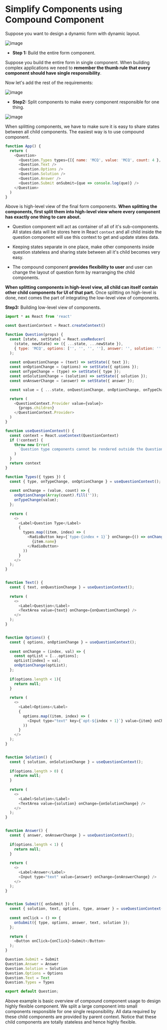 # Simplify Components using Compound Component

Suppose you want to design a dynamic form with dynamic layout.

![image](https://user-images.githubusercontent.com/28493237/147811574-39c4c60b-b628-4c09-852d-fda69a55db4c.png)

* **Step 1:** Build the entire form component.

Suppose you build the entire form in single component. When building complex applications we need to **remember the thumb rule that every component should have single responsibility**.

Now let's add the rest of the requirements:

![image](https://user-images.githubusercontent.com/28493237/147811687-4752c27a-6844-4b14-af62-e91234cd0f94.png)

* **Step2:** Split components to make every component responsible for one thing.

![image](https://user-images.githubusercontent.com/28493237/147812476-ae0bbcea-7c36-4715-8598-87ddb843239d.png)

When splitting components, we have to make sure it is easy to share states between all child components. The easiest way is to use compound component.

```js
function App() {
  return (
    <Question>
      <Question.Types types={[{ name: 'MCQ', value: 'MCQ', count: 4 }, { name: 'SAQ', value: 'SAQ', count: 0 }, { name: 'LAQ', value: 'LAQ', count: 0 }]} />
      <Question.Text />
      <Question.Options />
      <Question.Solution />
      <Question.Answer />
      <Question.Submit onSubmit={que => console.log(que)} />
    </Question>
  )
}
```

Above is high-level view of the final form components. **When splitting the components, first split them into high-level view where every component has exactly one thing to care about.**

* Question component will act as container of all of it's sub-components. All states data will be stores here in React ```context``` and all child inside the
question component will use this context to get and update states data.

* Keeping states separate in one place, make other components inside question stateless and sharing state between all it's child becomes very easy.

* The compound component **provides flexibility to user** and user can change the layout of question form by rearranging the child components.

**When splitting components in high-level view, all child can itself contain other child components for UI of that part.**
Once splitting on high-level is done, next comes the part of integrating the low-level view of components.

**Step3:** Building low-level view of components.

```js
import * as React from 'react'

const QuestionContext = React.createContext()

function Question(props) {
  const [state, setState] = React.useReducer(
    (state, newState) => ({ ...state, ...newState }),
    { type: 'MCQ', options: ['', '', '', ''], answer: '', solution: '', text: '' }
  );
  
  const onQuestionChange = (text) => setState({ text });
  const onOptionChange = (options) => setState({ options });
  const onTypeChange = (type) => setState({ type });
  const onSolutionChange = (solution) => setState({ solution });
  const onAnswerChange = (answer) => setState({ answer });

  const value = { ...state, onQuestionChange, onOptionChange, onTypeChange, onSolutionChange, onAnswerChange };

  return (
    <QuestionContext.Provider value={value}>
      {props.children}
    </QuestionContext.Provider>
  )
}

function useQuestionContext() {
  const context = React.useContext(QuestionContext)
  if (!context) {
    throw new Error(
      `Question type components cannot be rendered outside the Question component`,
    )
  }
  return context
}

function Types({ types }) {
  const { type, onTypeChange, onOptionChange } = useQuestionContext();
  
  const onChange = (value, count) => {
    onOptionChange(Array(count).fill(''));
    onTypeChange(value);
  };
  
  return (
    <>
      <Label>Question Type</Label>
      {
        types.map((item, index) => (
          <RadioButton key={`type-{index + 1}`} onChange={() => onChange(item.value, item.count)} value={item.value} checked={type === item.value}>
            {item.name}
          </RadioButton>
        ))
      }
    </>
  );
}


function Text() {
  const { text, onQuestionChange } = useQuestionContext();
  
  return (
    <>
      <Label>Question</Label>
      <TextArea value={text} onChange={onQuestionChange} />
    </>
  );
}


function Options() {
  const { options, onOptionChange } = useQuestionContext();
  
  const onChange = (index, val) => {
    const optList = [...options];
    optList[index] = val;
    onOptionChange(optList);
  };
  
  if(options.length < 1){
    return null;
  }
  
  return (
    <>
      <Label>Options</Label>
      {
        options.map((item, index) => (
          <Input type="text" key={`opt-${index + 1}`} value={item} onChange={(x) => onChange(index, x)} />
        ))
      }
    </>
  );
}


function Solution() {
  const { solution, onSolutionChange } = useQuestionContext();
  
  if(options.length > 0) {
    return null;
  }
  
  return (
    <>
      <Label>Solution</Label>
      <TextArea value={solution} onChange={onSolutionChange} />
    </>
  );
}


function Answer() {
  const { answer, onAnswerChange } = useQuestionContext();
  
  if(options.length < 1) {
    return null;
  }
  
  return (
    <>
      <Label>Answer</Label>
      <Input type="text" value={answer} onChange={onAnswerChange} />
    </>
  );
}


function Submit({ onSubmit }) {
  const { solution, text, options, type, answer } = useQuestionContext();
  
  const onClick = () => {
    onSubmit({ type, options, answer, text, solution });
  };
  
  return (
    <Button onClick={onClick}>Submit</Button>
  );
}

Question.Submit = Submit
Question.Answer = Answer
Question.Solution = Solution
Question.Options = Options
Question.Text = Text
Question.Types = Types

export default Question;
```

Above example is basic overview of compound component usage to design highly flexible component. We split a large component into small components responsible for one single responsibility.
All data required by these child components are provided by parent context. Notice that these child components are totally stateless and hence highly flexible.
